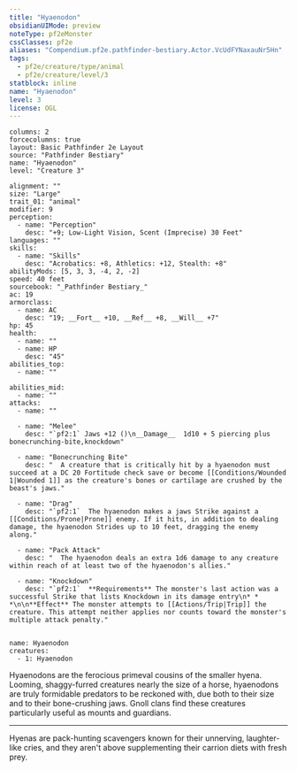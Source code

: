 ```yaml
---
title: "Hyaenodon"
obsidianUIMode: preview
noteType: pf2eMonster
cssClasses: pf2e
aliases: "Compendium.pf2e.pathfinder-bestiary.Actor.VcUdFYNaxauNr5Hn" 
tags:
  - pf2e/creature/type/animal
  - pf2e/creature/level/3
statblock: inline
name: "Hyaenodon"
level: 3
license: OGL
---
```


```statblock
columns: 2
forcecolumns: true
layout: Basic Pathfinder 2e Layout
source: "Pathfinder Bestiary"
name: "Hyaenodon"
level: "Creature 3"

alignment: ""
size: "Large"
trait_01: "animal"
modifier: 9
perception:
  - name: "Perception"
    desc: "+9; Low-Light Vision, Scent (Imprecise) 30 Feet"
languages: ""
skills:
  - name: "Skills"
    desc: "Acrobatics: +8, Athletics: +12, Stealth: +8"
abilityMods: [5, 3, 3, -4, 2, -2]
speed: 40 feet
sourcebook: "_Pathfinder Bestiary_"
ac: 19
armorclass:
  - name: AC
    desc: "19; __Fort__ +10, __Ref__ +8, __Will__ +7"
hp: 45
health:
  - name: ""
  - name: HP
    desc: "45"
abilities_top:
  - name: ""

abilities_mid:
  - name: ""
attacks:
  - name: ""

  - name: "Melee"
    desc: "`pf2:1` Jaws +12 ()\n__Damage__  1d10 + 5 piercing plus bonecrunching-bite,knockdown"

  - name: "Bonecrunching Bite"
    desc: "  A creature that is critically hit by a hyaenodon must succeed at a DC 20 Fortitude check save or become [[Conditions/Wounded 1|Wounded 1]] as the creature's bones or cartilage are crushed by the beast's jaws."

  - name: "Drag"
    desc: "`pf2:1`  The hyaenodon makes a jaws Strike against a [[Conditions/Prone|Prone]] enemy. If it hits, in addition to dealing damage, the hyaenodon Strides up to 10 feet, dragging the enemy along."

  - name: "Pack Attack"
    desc: "  The hyaenodon deals an extra 1d6 damage to any creature within reach of at least two of the hyaenodon's allies."

  - name: "Knockdown"
    desc: "`pf2:1`  **Requirements** The monster's last action was a successful Strike that lists Knockdown in its damage entry\n* * *\n\n**Effect** The monster attempts to [[Actions/Trip|Trip]] the creature. This attempt neither applies nor counts toward the monster's multiple attack penalty."
 
```

```encounter-table
name: Hyaenodon
creatures:
  - 1: Hyaenodon
```



Hyaenodons are the ferocious primeval cousins of the smaller hyena. Looming, shaggy-furred creatures nearly the size of a horse, hyaenodons are truly formidable predators to be reckoned with, due both to their size and to their bone-crushing jaws. Gnoll clans find these creatures particularly useful as mounts and guardians.

* * *

Hyenas are pack-hunting scavengers known for their unnerving, laughter-like cries, and they aren't above supplementing their carrion diets with fresh prey.
